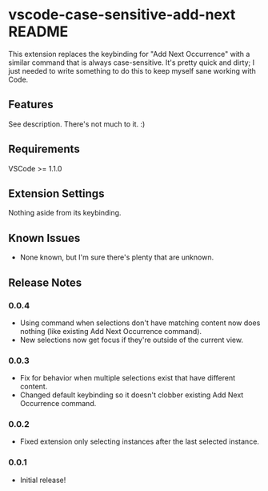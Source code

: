 # vscode-case-sensitive-add-next README

This extension replaces the keybinding for "Add Next Occurrence" with a similar command that is always case-sensitive. It's pretty quick and dirty; I just needed to write something to do this to keep myself sane working with Code.

## Features

See description. There's not much to it. :)

## Requirements

VSCode >= 1.1.0

## Extension Settings

Nothing aside from its keybinding.

## Known Issues

- None known, but I'm sure there's plenty that are unknown.

## Release Notes

### 0.0.4

- Using command when selections don't have matching content now does nothing (like existing Add Next Occurrence command).
- New selections now get focus if they're outside of the current view.

### 0.0.3

- Fix for behavior when multiple selections exist that have different content.
- Changed default keybinding so it doesn't clobber existing Add Next Occurrence command.

### 0.0.2

- Fixed extension only selecting instances after the last selected instance.

### 0.0.1

- Initial release!